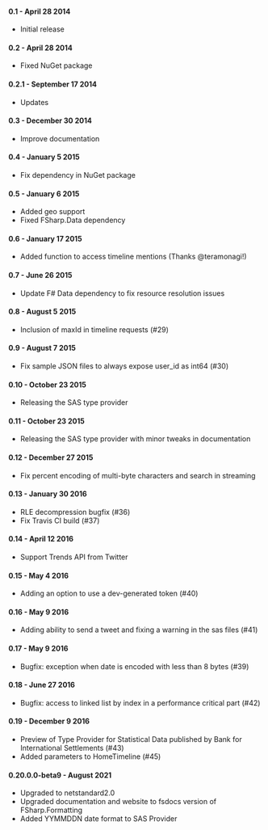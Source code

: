 #### 0.1 - April 28 2014
* Initial release

#### 0.2 - April 28 2014
* Fixed NuGet package

#### 0.2.1 - September 17 2014
* Updates

#### 0.3 - December 30 2014
* Improve documentation

#### 0.4 - January 5 2015
* Fix dependency in NuGet package

#### 0.5 - January 6 2015
* Added geo support
* Fixed FSharp.Data dependency

#### 0.6 - January 17 2015
* Added function to access timeline mentions (Thanks @teramonagi!)

#### 0.7 - June 26 2015
* Update F# Data dependency to fix resource resolution issues

#### 0.8 - August 5 2015
* Inclusion of maxId in timeline requests (#29)

#### 0.9 - August 7 2015
* Fix sample JSON files to always expose user_id as int64 (#30)

#### 0.10 - October 23 2015
* Releasing the SAS type provider

#### 0.11 - October 23 2015
* Releasing the SAS type provider with minor tweaks in documentation

#### 0.12 - December 27 2015
* Fix percent encoding of multi-byte characters and search in streaming

#### 0.13 - January 30 2016
* RLE decompression bugfix (#36)
* Fix Travis CI build (#37)

#### 0.14 - April 12 2016
* Support Trends API from Twitter

#### 0.15 - May 4 2016
* Adding an option to use a dev-generated token (#40)

#### 0.16 - May 9 2016
* Adding ability to send a tweet and fixing a warning in the sas files (#41)

#### 0.17 - May 9 2016
* Bugfix: exception when date is encoded with less than 8 bytes (#39)

#### 0.18 - June 27 2016
* Bugfix: access to linked list by index in a performance critical part (#42)

#### 0.19 - December 9 2016
* Preview of Type Provider for Statistical Data published by Bank for International Settlements (#43)
* Added parameters to HomeTimeline (#45)

#### 0.20.0.0-beta9 - August 2021
* Upgraded to netstandard2.0
* Upgraded documentation and website to fsdocs version of FSharp.Formatting
* Added YYMMDDN date format to SAS Provider
